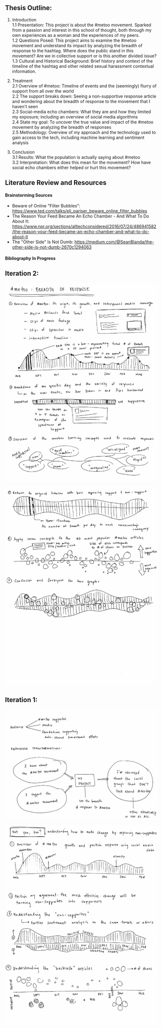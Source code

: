 
## Thesis Outline:

1. Introduction
<br> 1.1 Presentation: This project is about the #metoo movement. Sparked from a passion and interest in this school of thought, both through my own experiences as a woman and the experiences of my peers.
<br> 1.2 Questions Posed: This project aims to examine the #metoo movement and understand its impact by analyzing the breadth of response to the hashtag. Where does the public stand in this movement? Are we in collective support or is this another divided issue?
<br> 1.3 Cultural and Historical Background: Brief history and context of the timeline of the hashtag and other related sexual harassment contextual information.

2. Treatment
<br> 2.1 Overview of #metoo: Timeline of events and the (seemingly) flurry of support from all over the world
<br> 2.2 The support breaks down: Seeing a non-supportive response article and wondering about the breadth of response to the movement that I haven't seen
<br> 2.3 Social-media echo chambers:  What they are and how they limited my exposure; including an overview of social media algorithms
<br> 2.4 State my goal: To uncover the true value and impact of the #metoo movement by analyzing the breadth of responses
<br> 2.5 Methodology: Overview of my approach and the technology used to gain access to the tech, including machine learning and sentiment analysis

3. Conclusion
<br>3.1 Results: What the population is actually saying about #metoo
<br>3.2 Interpretation: What does this mean for the movement? How have social echo chambers either helped or hurt this movement?


## Literature Review and Resources

#### Brainstorming Sources

* Beware of Online "Filter Bubbles": https://www.ted.com/talks/eli_pariser_beware_online_filter_bubbles
* The Reason Your Feed Became An Echo Chamber - And What To Do About It: https://www.npr.org/sections/alltechconsidered/2016/07/24/486941582/the-reason-your-feed-became-an-echo-chamber-and-what-to-do-about-it
* The "Other Side" Is Not Dumb: https://medium.com/@SeanBlanda/the-other-side-is-not-dumb-2670c1294063


#### Bibliography In Progress

## Iteration 2:

![metoo_2.1](images/metoo_2.1.jpg?raw=true)

![metoo_2.2](images/metoo_2.2.jpg?raw=true)

## Iteration 1:

![metoo_1.1](images/metoo_1.1.jpg?raw=true)

![metoo_1.2](images/metoo_1.2.jpg?raw=true)